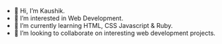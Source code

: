 - 👋 Hi, I’m Kaushik.
- 👀 I’m interested in Web Development.
- 🌱 I’m currently learning HTML, CSS Javascript & Ruby.
- 💞️ I’m looking to collaborate on interesting web development projects.

<!---
kaushikpawar87/kaushikpawar87 is a ✨ special ✨ repository because its `README.md` (this file) appears on your GitHub profile.
You can click the Preview link to take a look at your changes.
--->
